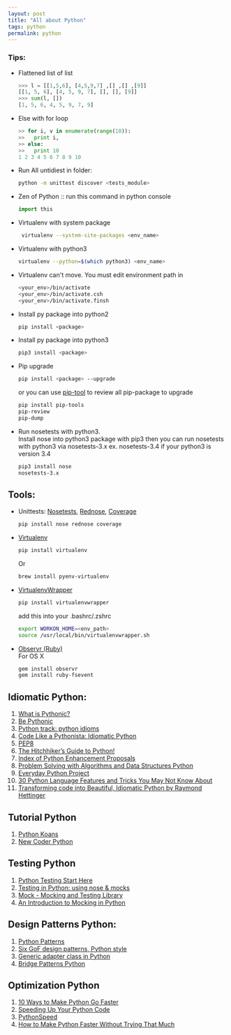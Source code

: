 ```yaml
---
layout: post
title: "All about Python"
tags: python
permalink: python
---
```


### Tips:
* Flattened list of list

  ```python
  >>> l = [[1,5,6], [4,5,9,7] ,[] ,[] ,[9]]
  [[1, 5, 6], [4, 5, 9, 7], [], [], [9]]
  >>> sum(l, [])
  [1, 5, 6, 4, 5, 9, 7, 9]
  ```
* Else with for loop

  ```python
  >> for i, v in enumerate(range(10)):
  >>   print i,
  >> else:
  >>   print 10
  1 2 3 4 5 6 7 8 9 10
  ```
* Run All untidiest in folder:

  ```sh
  python -m unittest discover <tests_module>
  ```
* Zen of Python :: run this command in python console

  ```python
  import this
  ```
* Virtualenv with system package

  ```sh
   virtualenv --system-site-packages <env_name>
  ```
* Virtualenv with python3

  ```sh
  virtualenv --python=$(which python3) <env_name>
  ```
* Virtualenv can't move. You must edit environment path in

  ```sh
  <your_env>/bin/activate
  <your_env>/bin/activate.csh
  <your_env>/bin/activate.finsh
  ```
* Install py package into python2

  ```sh
  pip install <package>
  ```
* Install py package into python3

  ```sh
  pip3 install <package>
  ```
* Pip upgrade

  ```sh
  pip install <package> --upgrade
  ```

  or you can use [pip-tool](https://github.com/nvie/pip-tools) to review all pip-package to upgrade

  ```sh
  pip install pip-tools
  pip-review
  pip-dump
  ```
* Run nosetests with python3.  
  Install nose into python3 package with pip3 then you can run nosetests with python3 via nosetests-3.x ex. nosetests-3.4 if your python3 is version 3.4

  ```sh
  pip3 install nose
  nosetests-3.x
  ```

## Tools:
* Unittests: [Nosetests](https://nose.readthedocs.org), [Rednose](https://pypi.python.org/pypi/rednose), [Coverage](https://pypi.python.org/pypi/coverage)

  ```sh
  pip install nose rednose coverage
  ```
* [Virtualenv](http://virtualenv.readthedocs.org)

  ```sh
  pip install virtualenv
  ```

  Or

  ```sh
  brew install pyenv-virtualenv
  ```
* [VirtualenvWrapper](http://virtualenvwrapper.readthedocs.org)

  ```sh
  pip install virtualenvwrapper
  ```
  add this into your .bashrc/.zshrc

  ```sh
  export WORKON_HOME=<env_path>
  source /usr/local/bin/virtualenvwrapper.sh
  ```
* [Observr (Ruby)](https://github.com/kevinburke/observr)  
  For OS X

  ```sh
  gem install observr
  gem install ruby-fsevent
  ```

## Idiomatic Python:
1. [What is Pythonic?](http://blog.startifact.com/posts/older/what-is-pythonic.html)
2. [Be Pythonic](http://www.cafepy.com/article/be_pythonic/)
3. [Python track: python idioms](http://courses.cms.caltech.edu/cs11/material/python/misc/python_idioms.html)
4. [Code Like a Pythonista: Idiomatic Python](http://python.net/~goodger/projects/pycon/2007/idiomatic/handout.html)
5. [PEP8](http://legacy.python.org/dev/peps/pep-0008/)
6. [The Hitchhiker’s Guide to Python!](http://docs.python-guide.org/en/latest/)
7. [Index of Python Enhancement Proposals](http://legacy.python.org/dev/peps/)
8. [Problem Solving with Algorithms and Data Structures Python](http://interactivepython.org/runestone/static/pythonds/index.html)
9. [Everyday Python Project](http://interactivepython.org/runestone/static/everyday/index.html)
10. [30 Python Language Features and Tricks You May Not Know About](http://sahandsaba.com/thirtyMalika-python-language-features-and-tricks-you-may-not-know.html)
11. [Transforming code into Beautiful, Idiomatic Python by Raymond Hettinger](https://speakerdeck.com/pyconslides/transforming-code-into-beautiful-idiomatic-python-by-raymond-hettinger-1)

## Tutorial Python
1. [Python Koans](http://github.com/gregmalcolm/python_koans)
2. [New Coder Python](http://newcoder.io)

## Testing Python
1. [Python Testing Start Here](http://pythontesting.net/start-here/)
2. [Testing in Python: using nose & mocks](http://techblog.appnexus.com/2012/testing-in-python-using-nose-mocks/)
3. [Mock - Mocking and Testing Library](http://www.voidspace.org.uk/python/mock/)
4. [An Introduction to Mocking in Python](http://www.toptal.com/python/an-introduction-to-mocking-in-python)

## Design Patterns Python:
1. [Python Patterns](https://github.com/faif/python-patterns)
2. [Six GoF design patterns, Python style](http://ginstrom.com/scribbles/2007/10/08/design-patterns-python-style/)
3. [Generic adapter class in Python](http://ginstrom.com/scribbles/2008/11/06/generic-adapter-class-in-python/)
4. [Bridge Patterns Python](http://en.wikibooks.org/wiki/Computer_Science_Design_Patterns/Bridge_Pattern#Python)

## Optimization Python
1. [10 Ways to Make Python Go Faster](http://ianwitham.wordpress.com/2009/12/18/making-python-programs-run-faster/)
2. [Speeding Up Your Python Code](http://maxburstein.com/blog/speeding-up-your-python-code/)
3. [PythonSpeed](https://wiki.python.org/moin/PythonSpeed)
4. [How to Make Python Faster Without Trying That Much](http://lukauskas.co.uk/articles/2014/02/12/how-to-make-python-faster-without-trying-that-much/)
